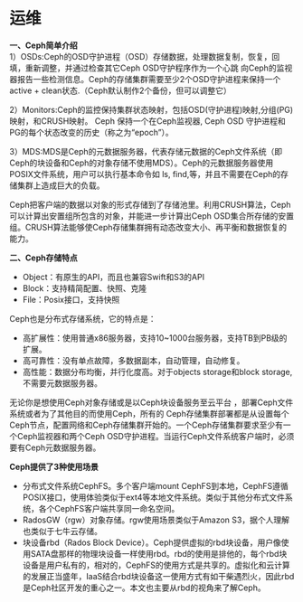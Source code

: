 # 运维

**一、Ceph简单介绍**  
1）OSDs:Ceph的OSD守护进程（OSD）存储数据，处理数据复制，恢复，回填，重新调整，并通过检查其它Ceph OSD守护程序作为一个心跳 向Ceph的监视器报告一些检测信息。Ceph的存储集群需要至少2个OSD守护进程来保持一个 active + clean状态.（Ceph默认制作2个备份，但可以调整它）

2）Monitors:Ceph的监控保持集群状态映射，包括OSD\(守护进程\)映射,分组\(PG\)映射，和CRUSH映射。 Ceph 保持一个在Ceph监视器, Ceph OSD 守护进程和 PG的每个状态改变的历史（称之为“epoch”）。

3）MDS:MDS是Ceph的元数据服务器，代表存储元数据的Ceph文件系统（即Ceph的块设备和Ceph的对象存储不使用MDS）。Ceph的元数据服务器使用POSIX文件系统，用户可以执行基本命令如 ls, find,等，并且不需要在Ceph的存储集群上造成巨大的负载。

Ceph把客户端的数据以对象的形式存储到了存储池里。利用CRUSH算法，Ceph可以计算出安置组所包含的对象，并能进一步计算出Ceph OSD集合所存储的安置组。CRUSH算法能够使Ceph存储集群拥有动态改变大小、再平衡和数据恢复的能力。

**二、Ceph存储特点**

* Object：有原生的API，而且也兼容Swift和S3的API
* Block：支持精简配置、快照、克隆
* File：Posix接口，支持快照

Ceph也是分布式存储系统，它的特点是：

* 高扩展性：使用普通x86服务器，支持10~1000台服务器，支持TB到PB级的扩展。
* 高可靠性：没有单点故障，多数据副本，自动管理，自动修复。
* 高性能：数据分布均衡，并行化度高。对于objects storage和block storage,不需要元数据服务器。

无论你是想使用Ceph对象存储或是以Ceph块设备服务至云平台 ，部署Ceph文件系统或者为了其他目的而使用Ceph，所有的 Ceph存储集群部署都是从设置每个Ceph节点，配置网络和Ceph存储集群开始的。一个Ceph存储集群要求至少有一个Ceph监视器和两个Ceph OSD守护进程。当运行Ceph文件系统客户端时，必须要有Ceph元数据服务器。

**Ceph提供了3种使用场景**

* 分布式文件系统CephFS。多个客户端mount CephFS到本地，CephFS遵循POSIX接口，使用体验类似于ext4等本地文件系统。类似于其他分布式文件系统，各个CephFS客户端共享同一命名空间。
* RadosGW（rgw）对象存储。rgw使用场景类似于Amazon S3，据个人理解也类似于七牛云存储。
* 块设备rbd（Rados Block Device）。Ceph提供虚拟的rbd块设备，用户像使用SATA盘那样的物理块设备一样使用rbd。rbd的使用是排他的，每个rbd块设备是用户私有的，相对的，CephFS的使用方式是共享的。虚拟化和云计算的发展正当盛年，IaaS结合rbd块设备这一使用方式有如干柴遇烈火，因此rbd是Ceph社区开发的重心之一。本文也主要从rbd的视角来了解Ceph。

